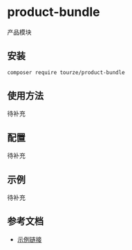 # product-bundle

产品模块

## 安装

```bash
composer require tourze/product-bundle
```

## 使用方法

待补充

## 配置

待补充

## 示例

待补充

## 参考文档

- [示例链接](https://example.com)
